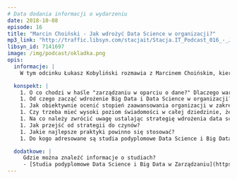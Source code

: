 ```yaml
---
# Data dodania informacji o wydarzeniu
date: 2018-10-08
episode: 16
title: "Marcin Choiński - Jak wdrożyć Data Science w organizacji?"
mp3_link: "http://traffic.libsyn.com/stacjait/Stacja.IT_Podcast_016_-_Jak_wdrozyc_Data_Science_w_organizacji.mp3"
libsyn_id: 7141697
image: /img/podcast/okladka.png
opis:
  informacje: |
    W tym odcinku Łukasz Kobyliński rozmawia z Marcinem Choińskim, kierownikiem studiów podyplomowych Data Science i Big Data w Zarządzaniu, o wdrażaniu podejścia zwanego "zarządzaniem w oparciu o dane" w organizacjach.

  konspekt: |
    1. O co chodzi w haśle "zarządzaniu w oparciu o dane?" Dlaczego warto wdrażać Data Science w organizacji?
    1. Od czego zacząć wdrożenie Big Data i Data Science w organizacji?
    1. Jak obiektywnie ocenić stopień zaawansowania organizacji w zakresie wykorzystania danych?
    1. Czy trzeba mieć wysoki poziom świadomości w całej dziedzinie, żeby przystąpić do wdrożenia zarządzaniu w oparciu o dane w swojej organizacji? Skąd czerpać wiedzę?
    1. Na co należy zwrócić uwagę ustalając strategię wdrożenia data science w organizacji?
    1. Jak przejść od strategii do czynów?
    1. Jakie najlepsze praktyki powinno się stosować?
    1. Do kogo adresowane są studia podyplomowe Data Science i Big Data w Zarządzaniu prowadzone w Akademii Leona Koźmińskiego w Warszawie?

  dodatkowe: |
     Gdzie można znaleźć informacje o studiach?
     - [Studia podyplomowe Data Science i Big Data w Zarządzaniu](https://www.kozminski.edu.pl/pl/oferta-edukacyjna/studiapodyplomowe/kierunki/data-science-i-big-data-w-zarzadzaniu/o-studiach/){:target="_blank"}
---
```

